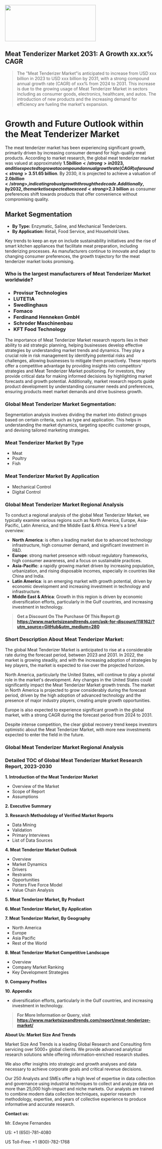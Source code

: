 <img src="https://100x100musica.es/wp-content/uploads/2024/12/Verified-Market-Reports-4-300x120.jpg" alt="" width="300" height="120" class="alignnone size-medium wp-image-100382" /><h2>Meat Tenderizer Market 2031: A&nbsp;Growth&nbsp;xx.xx% CAGR</h2><blockquote id="" class="">The "Meat Tenderizer Market"is anticipated to increase from USD xxx billion in 2023 to USD xxx billion by 2031, with a strong compound annual growth rate (CAGR) of xxx% from 2024 to 2031. This increase is due to the growing usage of Meat Tenderizer Market in sectors including as consumer goods, electronics, healthcare, and autos. The introduction of new products and the increasing demand for efficiency are fueling the market's expansion.</blockquote><p> <h1>Growth and Future Outlook within the Meat Tenderizer Market</h1> <p>The meat tenderizer market has been experiencing significant growth, primarily driven by increasing consumer demand for high-quality meat products. According to market research, the global meat tenderizer market was valued at approximately <strong>$1.5 billion</strong> in 2023, and it is expected to grow at a compound annual growth rate (CAGR) of around <strong>3.5%</strong> from 2024 to 2032. This growth can be attributed to a rise in culinary experimentation, where consumers are looking for ways to enhance the flavors and textures of their meat dishes.</p> <p>Additionally, the increasing popularity of home cooking and the growing awareness of the benefits of tenderized meat are further propelling market growth. With trends emphasizing healthier eating habits, consumers are actively seeking high-quality, prepped meats to save time while preparing balanced meals. Innovations in meat tenderizing technologies, including enzymatic tenderizers and mechanical tenderizers, are also contributing to the market's expansion.</p> <p><strong><span style="color: #800000;">Download Full PDF Sample Copy of Meat Tenderizer Market Report @</span>&nbsp;</strong><a href="https://www.marketsizeandtrends.com/download-sample/118162/?utm_source=Pulse-2&amp;utm_medium=280">https://www.marketsizeandtrends.com/download-sample/118162/?utm_source=Pulse-2&amp;utm_medium=280</a></p> <p>Moreover, the market is witnessing an influx of product offerings that cater to diverse consumer preferences, including gluten-free and organic meat tenderizers. This variety allows consumers to choose products that align with their dietary choices, further boosting market demand. The trend towards meat substitutes and plant-based proteins is also influencing the meat tenderizer market as manufacturers increasingly integrate meat tenderizers into various cooking techniques to enhance flavor and appeal.</p> <p>Forecasts indicate that by 2025, the meat tenderizer market size will reach approximately <strong>$1.65 billion</strong>. By 2030, it is projected to achieve a valuation of <strong>$2.0 billion</strong>, indicating robust growth through the decade. Additionally, by 2032, the market is expected to exceed <strong>$2.3 billion</strong> as consumer preferences shift towards products that offer convenience without compromising quality.</p> <h2>Market Segmentation</h2> <ul> <li><strong>By Type:</strong> Enzymatic, Saline, and Mechanical Tenderizers.</li> <li><strong>By Application:</strong> Retail, Food Service, and Household Uses.</li> </ul> <p>Key trends to keep an eye on include sustainability initiatives and the rise of smart kitchen appliances that facilitate meat preparation, including tenderizing processes. As manufacturers continue to innovate and adapt to changing consumer preferences, the growth trajectory for the meat tenderizer market looks promising.</p></div></p><h3 id="" class="">Who is the largest manufacturers of&nbsp;Meat Tenderizer Market worldwide?</h3><h3 class=""><p><ul><li>Provisur Technologies </li><li> LUTETIA </li><li> Swedlinghaus </li><li> Fomaco </li><li> Ferdinand Henneken GmbH </li><li> Schroder Maschinenbau </li><li> KFT Food Technology</li></ul></p></h3><p id="ember58" class="ember-view reader-text-block__paragraph">The importance of&nbsp;Meat Tenderizer Market research reports lies in their ability to aid strategic planning, helping businesses develop effective strategies by understanding market trends and dynamics. They play a crucial role in risk management by identifying potential risks and challenges, allowing businesses to mitigate them proactively. These reports offer a competitive advantage by providing insights into competitors' strategies and Meat Tenderizer Market positioning. For investors, they provide critical data for making informed decisions by highlighting market forecasts and growth potential. Additionally, market research reports guide product development by understanding consumer needs and preferences, ensuring products meet market demands and drive business growth.</p><h3 id="" class="">Global&nbsp;Meat Tenderizer Market Segmentation:</h3><p id="" class="">Segmentation analysis involves dividing the market into distinct groups based on certain criteria, such as type and application. This helps in understanding the market dynamics, targeting specific customer groups, and devising tailored marketing strategies.</p><h3 id="" class="">Meat Tenderizer Market&nbsp;By Type</h3><p><p><ul><li>Meat </li><li> Poultry </li><li> Fish</p></li></ul></p></p><h3 id="" class="">Meat Tenderizer Market&nbsp;By Application</h3><p class=""><p><ul><li>Mechanical Control </li><li> Digital Control</li></ul></p></p><h3 id="" class="">Global Meat Tenderizer Market Regional Analysis</h3><p id="" class="">To conduct a regional analysis of the global Meat Tenderizer Market, we typically examine various regions such as North America, Europe, Asia-Pacific, Latin America, and the Middle East &amp; Africa. Here's a brief overview:</p><ul><li><strong>North America</strong>: is often a leading market due to advanced technology infrastructure, high consumer demand, and significant investment in R&amp;D.</li><li><strong>Europe</strong>: strong market presence with robust regulatory frameworks, high consumer awareness, and a focus on sustainable practices.</li><li><strong>Asia-Pacific</strong>: a rapidly growing market driven by increasing population, urbanization, and rising disposable incomes, especially in countries like China and India.</li><li><strong>Latin America</strong>: is an emerging market with growth potential, driven by economic development and increasing investment in technology and infrastructure.</li><li><strong>Middle East &amp; Africa</strong>: Growth in this region is driven by economic diversification efforts, particularly in the Gulf countries, and increasing investment in technology.</li></ul><blockquote id="" class=""><strong>Get a Discount On The Purchase Of This Report @ <a href="https://www.marketsizeandtrends.com/download-sample/118162/?utm_source=GitHub&utm_medium=280" target="_blank">https://www.marketsizeandtrends.com/ask-for-discount/118162/?utm_source=GitHub&utm_medium=280</a></strong></blockquote><h3>Short Description About Meat Tenderizer Market:</h3><p id="ember58" class="ember-view reader-text-block__paragraph">The global&nbsp;Meat Tenderizer Market&nbsp;is anticipated to rise at a considerable rate during the forecast period, between 2023 and 2031. In 2022, the market is growing steadily, and with the increasing adoption of strategies by key players, the market is expected to rise over the projected horizon.</p><p id="ember59" class="ember-view reader-text-block__paragraph">North America, particularly the United States, will continue to play a pivotal role in the market's development. Any changes in the United States could significantly impact the&nbsp;Meat Tenderizer Market&nbsp;growth trends. The market in North America is projected to grow considerably during the forecast period, driven by the high adoption of advanced technology and the presence of major industry players, creating ample growth opportunities.</p><p id="ember60" class="ember-view reader-text-block__paragraph">Europe is also expected to experience significant growth in the global market, with a strong CAGR during the forecast period from 2024 to 2031.</p><p id="ember61" class="ember-view reader-text-block__paragraph">Despite intense competition, the clear global recovery trend keeps investors optimistic about the&nbsp;Meat Tenderizer Market, with more new investments expected to enter the field in the future.</p><h3 id="" class="">Global Meat Tenderizer Market Regional Analysis</h3><h3 id="" class="">Detailed TOC of Global Meat Tenderizer Market Research Report, 2023-2030</h3><p id="" class=""><strong>1. Introduction of the Meat Tenderizer Market</strong></p><ul><li>Overview of the Market</li><li>Scope of Report</li><li>Assumptions</li></ul><p id="" class=""><strong>2. Executive Summary</strong></p><p id="" class=""><strong>3. Research Methodology of Verified Market Reports</strong></p><ul><li>Data Mining</li><li>Validation</li><li>Primary Interviews</li><li>List of Data Sources</li></ul><p id="" class=""><strong>4. Meat Tenderizer Market Outlook</strong></p><ul><li>Overview</li><li>Market Dynamics</li><li>Drivers</li><li>Restraints</li><li>Opportunities</li><li>Porters Five Force Model</li><li>Value Chain Analysis</li></ul><p id="" class=""><strong>5. Meat Tenderizer Market, By Product</strong></p><p id="" class=""><strong>6. Meat Tenderizer Market, By Application</strong></p><p id="" class=""><strong>7. Meat Tenderizer Market, By Geography</strong></p><ul><li>North America</li><li>Europe</li><li>Asia Pacific</li><li>Rest of the World</li></ul><p id="" class=""><strong>8. Meat Tenderizer Market Competitive Landscape</strong></p><ul><li>Overview</li><li>Company Market Ranking</li><li>Key Development Strategies</li></ul><p id="" class=""><strong>9. Company Profiles</strong></p><p id="" class=""><strong>10. Appendix</strong></p><ul><li>diversification efforts, particularly in the Gulf countries, and increasing investment in technology.</li></ul><blockquote id="" class=""><strong>For More Information or Query, visit <strong><strong><a href="https://www.marketsizeandtrends.com/report/meat-tenderizer-market/" target="_blank">https://www.marketsizeandtrends.com/report/meat-tenderizer-market/</a></strong></strong></strong></blockquote><p id="" class=""><strong>About Us: Market Size And Trends</strong></p><p id="" class="">Market Size And Trends is a leading Global Research and Consulting firm servicing over 5000+ global clients. We provide advanced analytical research solutions while offering information-enriched research studies.</p><p id="" class="">We also offer insights into strategic and growth analyses and data necessary to achieve corporate goals and critical revenue decisions.</p><p id="" class="">Our 250 Analysts and SMEs offer a high level of expertise in data collection and governance using industrial techniques to collect and analyze data on more than 25,000 high-impact and niche markets. Our analysts are trained to combine modern data collection techniques, superior research methodology, expertise, and years of collective experience to produce informative and accurate research.</p><p id="" class=""><strong>Contact us:</strong></p><p id="" class="">Mr. Edwyne Fernandes</p><p id="" class="">US: +1 (650)-781-4080</p><p id="" class="">US Toll-Free: +1 (800)-782-1768</p>
